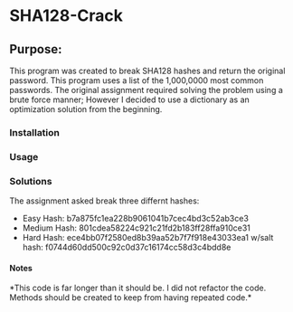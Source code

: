 <h1> SHA128-Crack </h1>

<h2> Purpose: </h2>

  This program was created to break SHA128 hashes and return the original password.
  This program uses a list of the 1,000,0000 most common passwords.
  The original assignment required solving the problem using a brute force manner; However I decided to use a dictionary as an  optimization solution from the beginning.
  


<h3>Installation </h3>

<h3> Usage </h3>

<h3> Solutions </h3>

The assignment asked break three differnt hashes:
  
* Easy Hash: b7a875fc1ea228b9061041b7cec4bd3c52ab3ce3
* Medium Hash: 801cdea58224c921c21fd2b183ff28ffa910ce31
* Hard Hash: ece4bb07f2580ed8b39aa52b7f7f918e43033ea1 w/salt hash: f0744d60dd500c92c0d37c16174cc58d3c4bdd8e



<h4> Notes </h3> 
*This code is far longer than it should be. I did not refactor the code. Methods should be created to keep from having repeated code.* 
